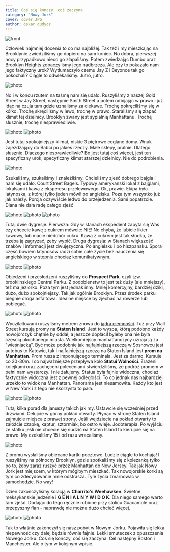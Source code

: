 ```yaml
---
title: Coś się konczy, coś zaczyna
category: "Nowy Jork"
cover: cover.JPG
author: oskar dudycz
---
```


![front](cover.JPG)

Człowiek najmniej docenia to co ma najbliżej. Tak też i my mieszkając na Brooklynie zwiedziliśmy go dopiero na sam koniec. No dobra, pierwszej nocy przypadkowo nieco go złapaliśmy. Potem zwiedzając Dumbo oraz Brooklyn Heights zobaczyliśmy jego nadbrzeża. Ale czy to pokazało nam jego faktyczny urok? Wytłumaczyło czemu Jay Z i Beyonce tak go pokochali? Ciągle to odwlekaliśmy. Jutro, jutro.

![photo](IMG_4439.JPG)

No i w koncu rzutem na taśmę nam się udało. Ruszyliśmy z naszej Gold Street w Jay Street, następnie Smith Street a potem odbijając w prawo i już idąc na czuja tam gdzie uznaliśmy za ciekawe. Trochę pokręciliśmy się w kółko. Trochę skręciliśmy w lewo, trochę w prawo. Staraliśmy się złapać klimat tej dzielnicy. Brooklyn zwany jest sypialnią Manhattanu. Trochę słusznie, trochę niesprawiedliwie. 

![photo](IMG_4443.JPG)
![photo](IMG_E4429.JPG)

Jest tutaj spokojniejszy klimat, niskie 3 piętrowe ceglane domy. Wnuk zajeżdżający do Babci po jakieś rzeczy. Małe sklepy, pralnie. Dlatego słusznie. Dlaczego niesprawiedliwie? Bo jest tutaj coś więcej, jest ten specyficzny urok, specyficzny klimat starszej dzielnicy. Nie do podrobienia.

![photo](IMG_4438.JPG)

Szukaliśmy, szukaliśmy i znaleźliśmy. Chcieliśmy zjeść dobrego bajgla i nam się udało. Court Street Bagels. Typowy amerykanski lokal z bajglami, lokalsami i kawą z eksperesu przelewowego. Ok, prawie. Ekipa była latynoska, z której tylko jeden mówił po angielsku. Poza tym wszystko już jak należy. Porcja oczywiście ledwo do przejedzenia. Sami popatrzcie. Diana nie dała radę całego zjeść

![photo](IMG_E4450.JPG)
![photo](IMG_E4449.JPG)
![photo](IMG_E4447.JPG)

Tutaj dwie dygresje. Pierwsza: Gdy w stanach ekspedient zapyta się Was czy chcecie kawę z cukrem mówcie: NIE! No chyba, że lubicie likier kawowy, lub macie niedobór cukru. Kawa z cukrem jest tak słodka, że trzeba ją zagryzać, zeby wypić. Druga dygresja: w Stanach większość znaków i informacji jest dwujęzyczna. Po angielsku i po hiszpansku. Spora część bowiem latynosów radzi sobie całe życie bez nauczenia się angielskiego w stopniu chociaż komunikatywnym.

![photo](IMG_4462.JPG)
![photo](IMG_4463.JPG)

Objedzeni i przesłodzeni ruszyliśmy do **Prospect Park**, czyli tzw. brooklinskiego Central Parku. Z podobienstw to jest też duży (ale mniejszy), też ma jeziorko. Poza tym jest jednak inny. Mniej komercyjny, bardziej dziki, dużo, dużo spokojniejszy. Tak jak ogólnie Brooklyn. Przez środek parku biegnie droga asfaltowa. Idealne miejsce by zjechać na rowerze lub pobiegać. 

![photo](IMG_4459.JPG)
![photo](IMG_4460.JPG)

Wyczilałtowani ruszyliśmy metrem znowu do [jądra ciemności](/jadro-ciemnosci). Tuż przy Wall Street kursują promy na **Staten Island**. Jest to wyspa, którą podobno każdy nowojorczyk chętnie by oddał, a jeszcze dopłacił byleby ona nie była częscią ukochanego miasta. Wielkomiejscy manhattanczycy uznaja ją za "wieśniacką". Być może podobnie jak najfajniejszą rzeczą w Sosnowcu jest autobus to Katowic, tak i najfajniejszą rzeczą na Staten Island jest **prom na Manhattan**. Prom rusza z imponującego terminala. Jest za darmo. Kursuje co 20-30m. I co najważniejsze przepływa koło **Statui Wolności**. Zrażeni kolejkami oraz zachęceni poleceniami stwierdziliśmy, że podróż promem w pełni nam wystarczy. I nie żałujemy. Statua była fajnie widoczna, chociaż faktycznie widoczna jest z pewnej odległości. To co jednak nas najbardziej urzekło to widok na Manhattan. Panorama jest niesamowita. Każdy kto jest w New York i z tego nie skorzysta to pała.

![photo](IMG_E4452.JPG)
![photo](IMG_E4453.JPG)

Tutaj kilka porad dla januszy takich jak my. Ustawcie się wcześniej przed drzwiami. Celujcie w górny pokład otwarty. Płynąc w stronę Staten Island zajmujcie miejsca z prawej strony. Jeśli wejdziecie na pokład otwarty to załóżcie czapkę, kaptur, sztormiak, bo ostro wieje. Jodoterapia. Po wyjściu ze statku jeśli nie chcecie się nudzić na Staten Island to kierujcie się na prawo. My czekaliśmy 15 i od razu wracaliśmy.

![photo](IMG_E4457.JPG)

Z promu wysłaliśmy obiecane kartki pocztowe. Ludzie ciągle to kochają! I ruszyliśmy na północny Brooklyn, gdzie spotkaliśmy się z koleżanką tylko po to, żeby zaraz ruszyć przez Manhattan do New Jersey. Tak jak Nowy Jork jest miejscem, w którym mógłbym mieszkać. Tak nowojorskie korki są tym co zdecydowanie mnie odstrasza. Tyle życia zmarnować w samochodzie. No way!

Dzien zakonczyliśmy kolacją w **Charrito's Weehawken**. Świetne meksykanskie jedzenie i **G E N I A L N Y  W I D O K**. Dla niego samego warto tam zjeść. Dodając do tego ręcznie robione przy stolicu Guacamole oraz przepyszny flan - naprawdę nie można dużo chcieć więcej.

![photo](IMG_E4478.JPG)
![photo](IMG_4473.JPG)

Tak to właśnie zakonczył się nasz pobyt w Nowym Jorku. Pojawiła się lekka niepewność czy dalej będzie równie fajnie. Lekki smuteczek z opuszczenia Nowego Jorku. Coś się konczy, coś się zaczyna. Cel następny Boston i Manchester. Ale o tym w kolejnym wpisie.